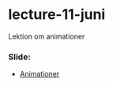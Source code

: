 # lecture-11-juni
Lektion om animationer

### Slide:
* [Animationer](https://docs.google.com/presentation/d/19qlmDJhL6S3-2WsSdYMHUuMPP2ZEIxp1PGsaPmkh1Vc/edit?usp=sharing)
